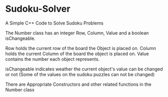 # Sudoku-Solver
A Simple C++ Code to Solve Sudoku Problems

The Number class has an integer Row, Column, Value and a boolean isChangeable.

Row holds the current row of the board the Object is placed on.
Column holds the current Column of the board the object is placed on.
Value contains the number each object represents.

isChangeable indicates weather the current object's value can be changed or not (Some of the values on the sudoku puzzles can not be changed)

There are Appropriate Constructors and other related functions in the Number class
